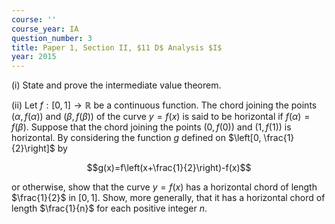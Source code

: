 ```yaml
---
course: ''
course_year: IA
question_number: 3
title: Paper 1, Section II, $11 D$ Analysis $I$
year: 2015
---
```




(i) State and prove the intermediate value theorem.

(ii) Let $f:[0,1] \rightarrow \mathbb{R}$ be a continuous function. The chord joining the points $(\alpha, f(\alpha))$ and $(\beta, f(\beta))$ of the curve $y=f(x)$ is said to be horizontal if $f(\alpha)=f(\beta)$. Suppose that the chord joining the points $(0, f(0))$ and $(1, f(1))$ is horizontal. By considering the function $g$ defined on $\left[0, \frac{1}{2}\right]$ by

$$g(x)=f\left(x+\frac{1}{2}\right)-f(x)$$

or otherwise, show that the curve $y=f(x)$ has a horizontal chord of length $\frac{1}{2}$ in $[0,1]$. Show, more generally, that it has a horizontal chord of length $\frac{1}{n}$ for each positive integer $n$.